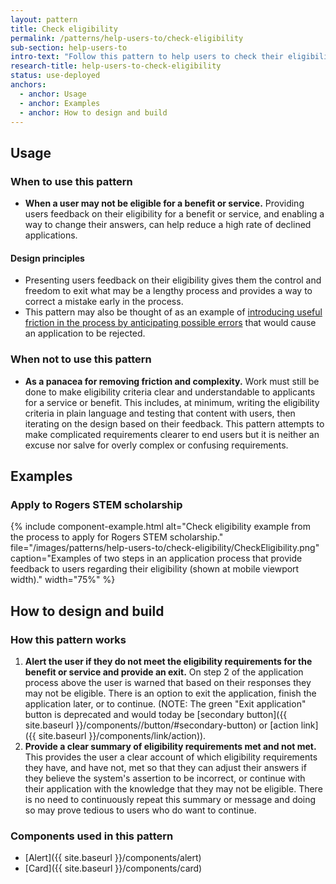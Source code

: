 ```yaml
---
layout: pattern
title: Check eligibility
permalink: /patterns/help-users-to/check-eligibility
sub-section: help-users-to
intro-text: "Follow this pattern to help users to check their eligibility for a benefit or service."
research-title: help-users-to-check-eligibility
status: use-deployed
anchors:
  - anchor: Usage
  - anchor: Examples
  - anchor: How to design and build
---
```


## Usage

### When to use this pattern

* **When a user may not be eligible for a benefit or service.** Providing users feedback on their eligibility for a benefit or service, and enabling a way to change their answers, can help reduce a high rate of declined applications.

#### Design principles

* Presenting users feedback on their eligibility gives them the control and freedom to exit what may be a lengthy process and provides a way to correct a mistake early in the process.
* This pattern may also be thought of as an example of [introducing useful friction in the process by anticipating possible errors](https://www.smashingmagazine.com/2018/01/friction-ux-design-tool/#anticipating-possible-errors) that would cause an application to be rejected.


### When not to use this pattern

* **As a panacea for removing friction and complexity.** Work must still be done to make eligibility criteria clear and understandable to applicants for a service or benefit. This includes, at minimum, writing the eligibility criteria in plain language and testing that content with users, then iterating on the design based on their feedback. This pattern attempts to make complicated requirements clearer to end users but it is neither an excuse nor salve for overly complex or confusing requirements.

## Examples

### Apply to Rogers STEM scholarship

{% include component-example.html alt="Check eligibility example from the process to apply for Rogers STEM scholarship." file="/images/patterns/help-users-to/check-eligibility/CheckEligibility.png" caption="Examples of two steps in an application process that provide feedback to users regarding their eligibility (shown at mobile viewport width)." width="75%" %}

## How to design and build 

### How this pattern works

1. **Alert the user if they do not meet the eligibility requirements for the benefit or service and provide an exit.** On step 2 of the application process above the user is warned that based on their responses they may not be eligible. There is an option to exit the application, finish the application later, or to continue. (NOTE: The green "Exit application" button is deprecated and would today be [secondary button]({{ site.baseurl }}/components//button/#secondary-button) or [action link]({{ site.baseurl }}/components/link/action)).
2. **Provide a clear summary of eligibility requirements met and not met.** This provides the user a clear account of which eligibility requirements they have, and have not, met so that they can adjust their answers if they believe the system's assertion to be incorrect, or continue with their application with the knowledge that they may not be eligible. There is no need to continuously repeat this summary or message and doing so may prove tedious to users who do want to continue.

### Components used in this pattern

* [Alert]({{ site.baseurl }}/components/alert)
* [Card]({{ site.baseurl }}/components/card)
